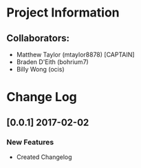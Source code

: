 # Project Information
## Collaborators:
- Matthew Taylor (mtaylor8878) [CAPTAIN]
- Braden D'Eith (bohrium7)
- Billy Wong (ocis)

# Change Log
## [0.0.1] 2017-02-02
### New Features
- Created Changelog
